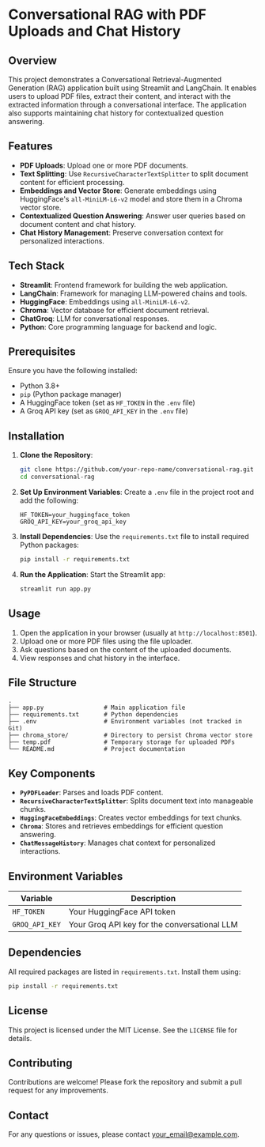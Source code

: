 # Conversational RAG with PDF Uploads and Chat History

## Overview
This project demonstrates a Conversational Retrieval-Augmented Generation (RAG) application built using Streamlit and LangChain. It enables users to upload PDF files, extract their content, and interact with the extracted information through a conversational interface. The application also supports maintaining chat history for contextualized question answering.

## Features
- **PDF Uploads**: Upload one or more PDF documents.
- **Text Splitting**: Use `RecursiveCharacterTextSplitter` to split document content for efficient processing.
- **Embeddings and Vector Store**: Generate embeddings using HuggingFace's `all-MiniLM-L6-v2` model and store them in a Chroma vector store.
- **Contextualized Question Answering**: Answer user queries based on document content and chat history.
- **Chat History Management**: Preserve conversation context for personalized interactions.

## Tech Stack
- **Streamlit**: Frontend framework for building the web application.
- **LangChain**: Framework for managing LLM-powered chains and tools.
- **HuggingFace**: Embeddings using `all-MiniLM-L6-v2`.
- **Chroma**: Vector database for efficient document retrieval.
- **ChatGroq**: LLM for conversational responses.
- **Python**: Core programming language for backend and logic.

## Prerequisites
Ensure you have the following installed:
- Python 3.8+
- `pip` (Python package manager)
- A HuggingFace token (set as `HF_TOKEN` in the `.env` file)
- A Groq API key (set as `GROQ_API_KEY` in the `.env` file)

## Installation
1. **Clone the Repository**:
   ```bash
   git clone https://github.com/your-repo-name/conversational-rag.git
   cd conversational-rag
   ```

2. **Set Up Environment Variables**:
   Create a `.env` file in the project root and add the following:
   ```env
   HF_TOKEN=your_huggingface_token
   GROQ_API_KEY=your_groq_api_key
   ```

3. **Install Dependencies**:
   Use the `requirements.txt` file to install required Python packages:
   ```bash
   pip install -r requirements.txt
   ```

4. **Run the Application**:
   Start the Streamlit app:
   ```bash
   streamlit run app.py
   ```

## Usage
1. Open the application in your browser (usually at `http://localhost:8501`).
2. Upload one or more PDF files using the file uploader.
3. Ask questions based on the content of the uploaded documents.
4. View responses and chat history in the interface.

## File Structure
```plaintext
.
├── app.py                 # Main application file
├── requirements.txt       # Python dependencies
├── .env                   # Environment variables (not tracked in Git)
├── chroma_store/          # Directory to persist Chroma vector store
├── temp.pdf               # Temporary storage for uploaded PDFs
└── README.md              # Project documentation
```

## Key Components
- **`PyPDFLoader`**: Parses and loads PDF content.
- **`RecursiveCharacterTextSplitter`**: Splits document text into manageable chunks.
- **`HuggingFaceEmbeddings`**: Creates vector embeddings for text chunks.
- **`Chroma`**: Stores and retrieves embeddings for efficient question answering.
- **`ChatMessageHistory`**: Manages chat context for personalized interactions.

## Environment Variables
| Variable         | Description                                  |
|------------------|----------------------------------------------|
| `HF_TOKEN`       | Your HuggingFace API token                  |
| `GROQ_API_KEY`   | Your Groq API key for the conversational LLM|

## Dependencies
All required packages are listed in `requirements.txt`. Install them using:
```bash
pip install -r requirements.txt
```

## License
This project is licensed under the MIT License. See the `LICENSE` file for details.

## Contributing
Contributions are welcome! Please fork the repository and submit a pull request for any improvements.

## Contact
For any questions or issues, please contact [your_email@example.com](mailto:kawaljeetsingh0026@gmail.com).

